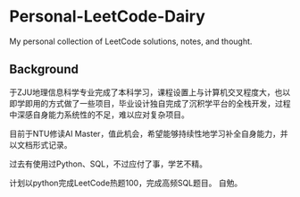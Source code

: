 # Personal-LeetCode-Dairy
My personal collection of LeetCode solutions, notes, and thought. 

## Background
于ZJU地理信息科学专业完成了本科学习，课程设置上与计算机交叉程度大，也以即学即用的方式做了一些项目，毕业设计独自完成了沉积学平台的全栈开发，过程中深感自身能力系统性的不足，难以应对复杂项目。

目前于NTU修读AI Master，值此机会，希望能够持续性地学习补全自身能力，并以文档形式记录。

过去有使用过Python、SQL，不过应付了事，学艺不精。

计划以python完成LeetCode热题100，完成高频SQL题目。
自勉。
